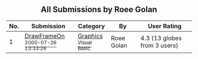 ﻿<div align="center">

## All Submissions by Roee Golan

</div>

No.  | Submission | Category | By   | User Rating
---- | ---------- | -------- | ---- | -----------
1 | [DrawFrameOn<br /><sup>2000-07-26 13:33:26</sup>](https://github.com/Planet-Source-Code/roee-golan-drawframeon__1-10084) | [Graphics<br /><sup>Visual Basic</sup>](../ByCategory/graphics__1-46.md) | Roee Golan | 4.3 (13 globes from 3 users)
